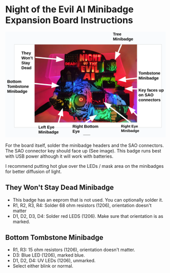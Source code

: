 # Night of the Evil AI Minibadge Expansion Board Instructions

<img src="night_evil_ai_minibadges.png" width="800" />

For the board itself, solder the minibadge headers and the SAO connectors. The SAO connector key should face up (See image).
This badge runs best with USB power although it will work with batteries. 

I recommend putting hot glue over the LEDs / mask area on the minibadges for better diffusion of light. 




## They Won't Stay Dead Minibadge

- This badge has an eeprom that is not used. You can optionally solder it.
- R1, R2, R3, R4: Solder 68 ohm resistors (1206), orientation doesn't matter
- D1, D2, D3, D4: Solder red LEDS (1206). Make sure that orientation is as marked.

## Bottom Tombstone Minibadge

  - R1, R3: 15 ohm resistors (1206), orientation doesn't matter.
  - D3: Blue LED (1206), marked blue.
  - D1, D2, D4: UV LEDs (1206), unmarked.
  - Select either blink or normal.
 
  
